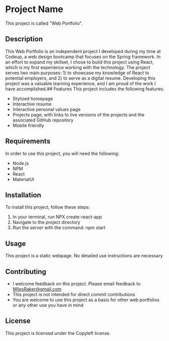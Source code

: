# Project Name
This project is called "Web Portfolio".
## Description
This Web Portfolio is an independent project I developed during my time at Codeup, a web design bootcamp that focuses on the Spring framework. In an effort to expand my skillset, I chose to build this project using React, which is my first experience working with the technology. The project serves two main purposes: 1) to showcase my knowledge of React to potential employers, and 2) to serve as a digital resume. Developing this project was a valuable learning experience, and I am proud of the work I have accomplished.## Features
This project includes the following features:
- Stylized homepage
- Interactive resume
- Interactive personal values page
- Projects page, with links to live versions of the projects and the associated GitHub repository
- Mobile friendly
## Requirements
In order to use this project, you will need the following:
- Node.js
- NPM
- React
- MaterialUI
## Installation
To install this project, follow these steps:
1. In your terminal, run NPX create-react-app <web-portfolio>
2. Navigate to the project directory
3. Run the server with the command: npm start
## Usage
This project is a static webpage. No detailed use instructions are necessary
## Contributing
- I welcome feedback on this project. Please email feedback to MilesRaker@gmail.com
- This project is not intended for direct commit contributions
- You are welcome to use this project as a basis for other web portfolios or any other use you have in mind
## License
This project is licensed under the Copyleft license.